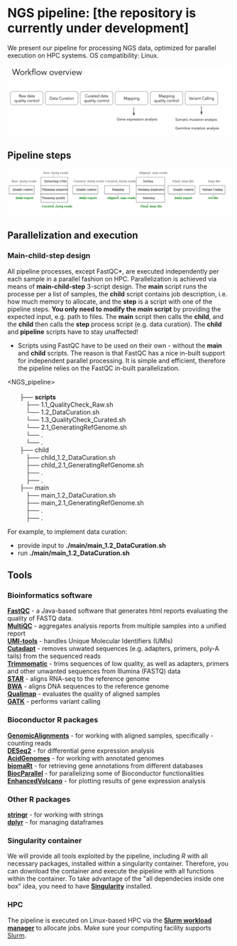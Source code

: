 # NGS pipeline: [the repository is currently under development]
We present our pipeline for processing NGS data, optimized for parallel execution on HPC systems. OS compatibility: Linux. 

![](https://github.com/madinajapakhova/NGS_pipeline/blob/main/workflow_overview.png)  

## Pipeline steps    
![](https://github.com/madinajapakhova/NGS_pipeline/blob/main/pipeline_processes.png)   

## Parallelization and execution   

### Main-child-step design    
All pipeline processes, except FastQC*, are executed independently per each sample in a parallel fashion on HPC. Parallelization is achieved via means of **main-child-step** 3-script design. The **main** script runs the processe per a list of samples, the **child** script contains job description, i.e. how much memory to allocate, and the **step** is a script with one of the pipeline steps. **You only need to modify the *main* script** by providing the expected input, e.g. path to files.  The **main** script then calls the **child**, and the **child** then calls the **step** process script (e.g. data curation). The **child** and **pipeline** scripts have to stay unaffected!   

* Scripts using FastQC have to be used on their own - without the **main** and **child** scripts. The reason is that FastQC has a nice in-built support for independent parallel processing. It is simple and efficient, therefore the pipeline relies on the FastQC in-built parallelization. 

<NGS_pipeline>         
&emsp;<runfolder>            
&emsp;&emsp;├── **scripts**                        
&emsp;&emsp;&emsp;├── 1.1_QualityCheck_Raw.sh            
&emsp;&emsp;&emsp;└── 1.2_DataCuration.sh              
&emsp;&emsp;&emsp;└── 1.3_QualityCheck_Curated.sh               
&emsp;&emsp;&emsp;└── 2.1_GeneratingRefGenome.sh               
&emsp;&emsp;&emsp;└── .           
&emsp;&emsp;&emsp;└── .          
&emsp;&emsp;├── child             
&emsp;&emsp;&emsp;├── child_1.2_DataCuration.sh          
&emsp;&emsp;&emsp;├── child_2.1_GeneratingRefGenome.sh           
&emsp;&emsp;&emsp;├── .          
&emsp;&emsp;&emsp;├── .          
&emsp;&emsp;├── main          
&emsp;&emsp;&emsp;├── main_1.2_DataCuration.sh           
&emsp;&emsp;&emsp;├── main_2.1_GeneratingRefGenome.sh        
&emsp;&emsp;&emsp;├── .        
&emsp;&emsp;&emsp;├── .         

For example, to implement data curation:           
  - provide input to **./main/main_1.2_DataCuration.sh**          
  - run **./main/main_1.2_DataCuration.sh**      
        
## Tools 
### Bioinformatics software    
[**FastQC**](https://www.bioinformatics.babraham.ac.uk/projects/fastqc/) - a Java-based software that generates html reports evaluating the quality of FASTQ data.        
[**MultiQC**](https://multiqc.info/) - aggregates analysis reports from multiple samples into a unified report       
[**UMI-tools**](https://umi-tools.readthedocs.io/en/latest/) - handles Unique Molecular Identifiers (UMIs)               
[**Cutadapt**](https://cutadapt.readthedocs.io/en/stable/) - removes unwated sequences (e.g. adapters, primers, poly-A tails) from the sequenced reads            
[**Trimmomatic**](http://www.usadellab.org/cms/uploads/supplementary/Trimmomatic/TrimmomaticManual_V0.32.pdf) - trims sequences of low quality, as well as adapters, primers and other unwanted sequences from Illumina (FASTQ) data             
[**STAR**](https://github.com/alexdobin/STAR) - aligns RNA-seq to the reference genome       
[**BWA**](https://bio-bwa.sourceforge.net/) - aligns DNA sequences to the reference genome      
[**Qualimap**](http://qualimap.conesalab.org/) - evaluates the quality of aligned samples        
[**GATK**](https://gatk.broadinstitute.org/hc/en-us) - performs variant calling     

### Bioconductor R packages   
[**GenomicAlignments**](https://bioconductor.org/packages/release/bioc/html/GenomicAlignments.html) - for working with aligned samples, specifically - counting reads     
[**DESeq2**](https://bioconductor.org/packages/release/bioc/html/DESeq2.html) - for differential gene expression analysis   
[**AcidGenomes**](https://github.com/acidgenomics/r-acidgenomes) - for working with annotated genomes        
[**biomaRt**](https://bioconductor.org/packages/release/bioc/html/biomaRt.html) - for retrieving gene annotations from different databases      
[**BiocParallel**](https://bioconductor.org/packages/release/bioc/html/BiocParallel.html) - for parallelizing some of Bioconductor functionalities           
[**EnhancedVolcano**](https://bioconductor.org/packages/release/bioc/html/EnhancedVolcano.html) - for plotting results of gene expression analysis           

### Other R packages      
[**stringr**](https://stringr.tidyverse.org/) - for working with strings     
[**dplyr**](https://cran.r-project.org/web/packages/dplyr/index.html) - for managing dataframes       

### Singularity container    
We will provide all tools exploited by the pipeline, including $R$ with all necessary packages, installed within a singularity container. Therefore, you can download the container and execute the pipeline with all functions within the container. To take advantage of the "all dependecies inside one box" idea, you need to have [**Singularity**](https://docs.sylabs.io/guides/3.5/user-guide/introduction.html) installed.  


### HPC   
The pipeline is executed on Linux-based HPC via the [**Slurm workload manager**](https://slurm.schedmd.com/sbatch.html) to allocate jobs. Make sure your computing facility supports [Slurm](https://slurm.schedmd.com/sbatch.html).             

